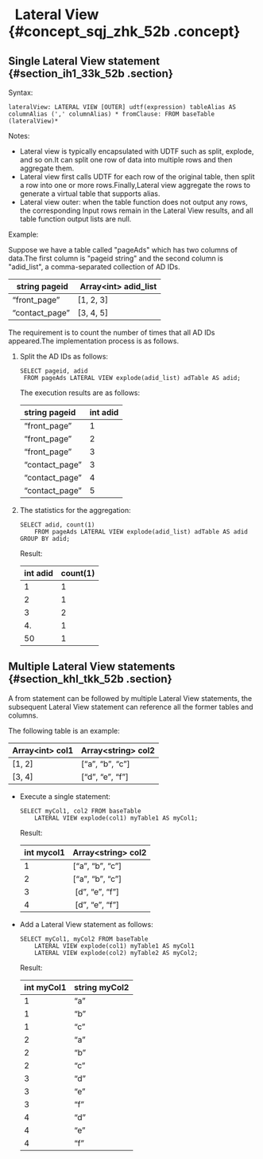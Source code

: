 #   Lateral View {#concept_sqj_zhk_52b .concept}

## Single Lateral View statement {#section_ih1_33k_52b .section}

Syntax:

```
lateralView: LATERAL VIEW [OUTER] udtf(expression) tableAlias AS columnAlias (',' columnAlias) * fromClause: FROM baseTable (lateralView)*
```

Notes:

-   Lateral view is typically encapsulated with UDTF such as split, explode, and so on.It can split one row of data into multiple rows and then aggregate them.
-   Lateral view first calls UDTF for each row of the original table, then split a row into one or more rows.Finally,Lateral view aggregate the rows to generate a virtual table that supports alias.
-   Lateral view outer: when the table function does not output any rows, the corresponding Input rows remain in the Lateral View results, and all table function output lists are null.

Example:

Suppose we have a table called "pageAds" which has two columns of data.The first column is "pageid string" and the second column is "adid\_list", a comma-separated collection of AD IDs.

|  string pageid| Array<int\> adid\_list|
|:--------------|:----------------------|
|“front\_page”|\[1, 2, 3\]|
|“contact\_page”|\[3, 4, 5\]|

The requirement is to count the number of times that all AD IDs appeared.The implementation process is as follows.

1.  Split the AD IDs as follows:

    ```
    SELECT pageid, adid 
     FROM pageAds LATERAL VIEW explode(adid_list) adTable AS adid;
    ```

    The execution results are as follows:

    |string pageid|int adid|
    |:------------|:-------|
    |“front\_page”|1|
    |“front\_page”|2|
    |“front\_page”|3|
    |“contact\_page”|3|
    |“contact\_page”|4|
    |“contact\_page”|5|

2.  The statistics for the aggregation:

    ```
    SELECT adid, count(1) 
        FROM pageAds LATERAL VIEW explode(adid_list) adTable AS adid
    GROUP BY adid;
    ```

    Result:

    |int adid|count\(1\)|
    |:-------|:---------|
    |1|1|
    |2|1|
    |3|2|
    |4.|1|
    |50|1|


## Multiple Lateral View statements {#section_khl_tkk_52b .section}

A from statement can be followed by multiple Lateral View statements, the subsequent Lateral View statement can reference all the former tables and columns.

The following table is an example:

|Array<int\> col1|Array<string\> col2|
|:---------------|:------------------|
|\[1, 2\]|\[“a”, “b”, “c”\]|
|\[3, 4\]|\[“d”, “e”, “f”\]|

-   Execute a single statement:

    ```
    SELECT myCol1, col2 FROM baseTable
        LATERAL VIEW explode(col1) myTable1 AS myCol1;
    ```

    Result:

    |int mycol1|Array<string\> col2|
    |:---------|:------------------|
    |1|\[“a”, “b”, “c”\]|
    |2|\[“a”, “b”, “c”\]|
    |3| \[d”, “e”, “f”\]|
    |4| \[d”, “e”, “f”\]|

-   Add a Lateral View statement as follows:

    ```
    SELECT myCol1, myCol2 FROM baseTable
        LATERAL VIEW explode(col1) myTable1 AS myCol1
        LATERAL VIEW explode(col2) myTable2 AS myCol2;
    ```

    Result:

    |int myCol1|string myCol2|
    |:---------|:------------|
    |1|“a”|
    |1|“b”|
    |1|“c”|
    |2|“a”|
    |2|“b”|
    |2|“c”|
    |3|“d”|
    |3|“e”|
    |3|“f”|
    |4|“d”|
    |4|“e”|
    |4|“f”|


